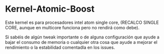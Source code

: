 # Kernel-Atomic-Boost
Este kernel es para procesadores intel atom single core, (RECALCO SINGLE CORE, aunque en multicore funciona pero no rendirá como debe).

Si sabéis de algún tweak importante o de alguna configuración que ayude a bajar el consumo de memoria o cualquier otra cosa que ayude a mejorar el rendimiento o la estabilidad comentadla en los issues.

